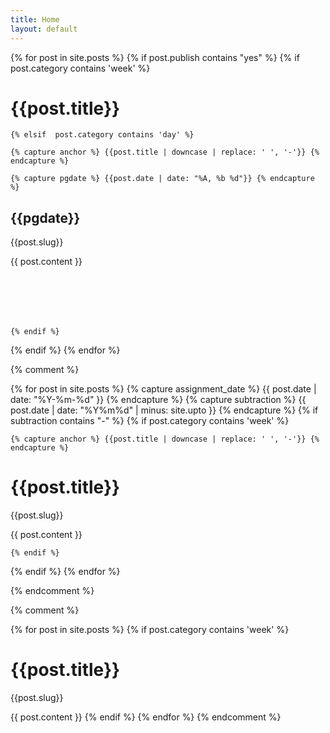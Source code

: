 ```yaml
---
title: Home
layout: default
---
```



{% for post in site.posts %}
  {% if post.publish contains "yes" %}
    {% if post.category contains 'week' %}

<h1 id="{{anchor | remove: ' '}}">{{post.title}}</h1>

    {% elsif  post.category contains 'day' %}
    
    {% capture anchor %} {{post.title | downcase | replace: ' ', '-'}} {% endcapture %}
    
    {% capture pgdate %} {{post.date | date: "%A, %b %d"}} {% endcapture %}
    
<h2 style="color: {{site.highlight}}" id="{{anchor | remove: ' '}}">{{pgdate}}</h1>
<p>{{post.slug}}</p>
{{ post.content }}

<p style="margin:40px;"> &nbsp; </p>

    {% endif %}
  {% endif %}
{% endfor %}

{% comment %}

{% for post in site.posts %}
  {% capture assignment_date %} {{ post.date | date: "%Y-%m-%d" }} {% endcapture %}
  {% capture subtraction %} {{ post.date | date: "%Y%m%d" | minus: site.upto }} {% endcapture %}
  {% if subtraction contains "-" %}
    {% if post.category contains 'week' %}
  
    {% capture anchor %} {{post.title | downcase | replace: ' ', '-'}} {% endcapture %}
<h1 id="{{anchor | remove: ' '}}">{{post.title}}</h1>
<p>{{post.slug}}</p>
{{ post.content }}

    {% endif %}
  {% endif %}
{% endfor %}

{% endcomment %}

{% comment %}
<!-- THIS IS NOT HERE -->
{% for post in site.posts %}
  {% if post.category contains 'week' %}
  <h1 id="{{post.url}}">{{post.title}}</h1>
  <p>{{post.slug}}</p>
  {{ post.content }}
  {% endif %}
{% endfor %}
{% endcomment %}
